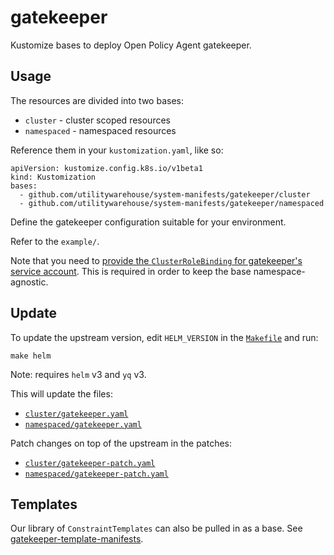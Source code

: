 # gatekeeper

Kustomize bases to deploy Open Policy Agent gatekeeper.

## Usage

The resources are divided into two bases:

- `cluster` - cluster scoped resources
- `namespaced` - namespaced resources

Reference them in your `kustomization.yaml`, like so:

```
apiVersion: kustomize.config.k8s.io/v1beta1
kind: Kustomization
bases:
  - github.com/utilitywarehouse/system-manifests/gatekeeper/cluster
  - github.com/utilitywarehouse/system-manifests/gatekeeper/namespaced
```

Define the gatekeeper configuration suitable for your environment.

Refer to the `example/`.

Note that you need to [provide the `ClusterRoleBinding` for gatekeeper's service
account](example/rbac.yaml). This is required in order to keep the base namespace-agnostic.

## Update

To update the upstream version, edit `HELM_VERSION` in the
[`Makefile`](Makefile) and run:

```
make helm
```

Note: requires `helm` v3 and `yq` v3.

This will update the files:
- [`cluster/gatekeeper.yaml`](cluster/gatekeeper.yaml)
- [`namespaced/gatekeeper.yaml`](namespaced/gatekeeper.yaml)

Patch changes on top of the upstream in the patches:
- [`cluster/gatekeeper-patch.yaml`](cluster/gatekeeper-patch.yaml)
- [`namespaced/gatekeeper-patch.yaml`](namespaced/gatekeeper-patch.yaml)


## Templates

Our library of `ConstraintTemplates` can also be pulled in as a base. See [gatekeeper-template-manifests](https://github.com/utilitywarehouse/gatekeeper-template-manifests).
